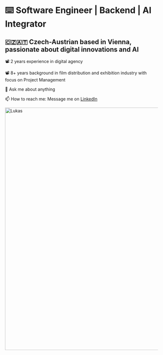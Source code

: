 # ⌨️ Software Engineer | Backend | AI Integrator
## 🇨🇿🇦🇹 Czech-Austrian based in Vienna, passionate about digital innovations and AI

📽 2 years experience in digital agency

📽 8+ years background in film distribution and exhibition industry with focus on Project Management

💬 Ask me about anything

📫 How to reach me: Message me on [LinkedIn](https://www.linkedin.com/in/lukas-meinhart/)

<img src="https://res.cloudinary.com/dkiienrq4/image/upload/v1658782385/personal/81886781_1409205789247177_6709489960103182336_n_x0fqqm.jpg" alt="Lukas" width="800"/>



